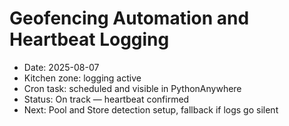 # Geofencing Automation and Heartbeat Logging

- Date: 2025-08-07
- Kitchen zone: logging active
- Cron task: scheduled and visible in PythonAnywhere
- Status: On track — heartbeat confirmed
- Next: Pool and Store detection setup, fallback if logs go silent
